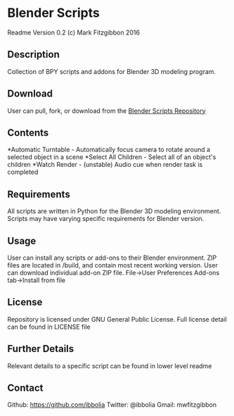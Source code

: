 Blender Scripts
===============
Readme Version 0.2
(c) Mark Fitzgibbon 2016

Description
-----------
Collection of BPY scripts and addons for Blender 3D modeling program.

Download
--------
User can pull, fork, or download from the [Blender Scripts Repository](https://github.com/ibbolia/blender-scripts)

Contents
----------
*Automatic Turntable - Automatically focus camera to rotate around a selected object in a scene
*Select All Children - Select all of an object's children
*Watch Render - (unstable) Audio cue when render task is completed

Requirements
------------
All scripts are written in Python for the Blender 3D modeling environment. 
Scripts may have varying specific requirements for Blender version.

Usage
-----
User can install any scripts or add-ons to their Blender environment.
ZIP files are located in /build, and contain most recent working version.
User can download individual add-on ZIP file.
File->User Preferences
Add-ons tab->Install from file

License
-------
Repository is licensed under GNU General Public License.
Full license detail can be found in LICENSE file 

Further Details
---------------
Relevant details to a specific script can be found in lower level readme

Contact
-------
Github: https://github.com/ibbolia
Twitter: @ibbolia
Gmail: mwfitzgibbon